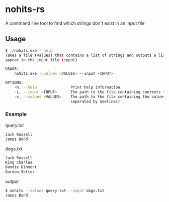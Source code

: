 # nohits-rs

A command line tool to find which strings don't exist in an input file

## Usage

```bash
$ ./nohits.exe --help
Takes a file (values) that contains a list of strings and outputs a list of which string dont
appear in the input file (input)

USAGE:
    nohits.exe --values <VALUES> --input <INPUT>

OPTIONS:
    -h, --help               Print help information
    -i, --input <INPUT>      The path to the file containing contents to match against
    -v, --values <VALUES>    The path to the file containing the values to search for. (cases
                             separated by newlines)
```

### Example

query.txt

```txt
Jack Russell
James Bond
```

dogs.txt

```txt
Jack Russell
King Charles
Dandie Dinmont
Gordon Setter
```

output

```bash
$ nohits --values query.txt --input dogs.txt
James Bond
```
